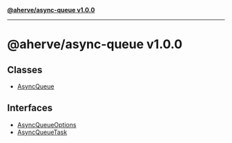 [**@aherve/async-queue v1.0.0**](README.md)

***

# @aherve/async-queue v1.0.0

## Classes

- [AsyncQueue](classes/AsyncQueue.md)

## Interfaces

- [AsyncQueueOptions](interfaces/AsyncQueueOptions.md)
- [AsyncQueueTask](interfaces/AsyncQueueTask.md)
